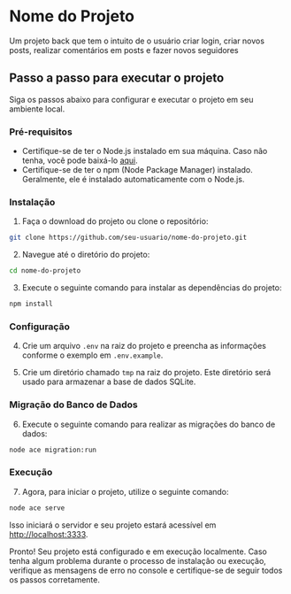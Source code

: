 # Nome do Projeto

Um projeto back que tem o intuito de o usuário criar login, criar novos posts, realizar comentários em posts e fazer novos seguidores

## Passo a passo para executar o projeto

Siga os passos abaixo para configurar e executar o projeto em seu ambiente local.

### Pré-requisitos

- Certifique-se de ter o Node.js instalado em sua máquina. Caso não tenha, você pode baixá-lo [aqui](https://nodejs.org/).
- Certifique-se de ter o npm (Node Package Manager) instalado. Geralmente, ele é instalado automaticamente com o Node.js.

### Instalação

1. Faça o download do projeto ou clone o repositório:

```bash
git clone https://github.com/seu-usuario/nome-do-projeto.git
```

2. Navegue até o diretório do projeto:

```bash
cd nome-do-projeto
```

3. Execute o seguinte comando para instalar as dependências do projeto:

```bash
npm install
```

### Configuração

4. Crie um arquivo `.env` na raiz do projeto e preencha as informações conforme o exemplo em `.env.example`.

5. Crie um diretório chamado `tmp` na raiz do projeto. Este diretório será usado para armazenar a base de dados SQLite.

### Migração do Banco de Dados

6. Execute o seguinte comando para realizar as migrações do banco de dados:

```bash
node ace migration:run
```

### Execução

7. Agora, para iniciar o projeto, utilize o seguinte comando:

```bash
node ace serve
```

Isso iniciará o servidor e seu projeto estará acessível em [http://localhost:3333](http://localhost:3333).

Pronto! Seu projeto está configurado e em execução localmente. Caso tenha algum problema durante o processo de instalação ou execução, verifique as mensagens de erro no console e certifique-se de seguir todos os passos corretamente.